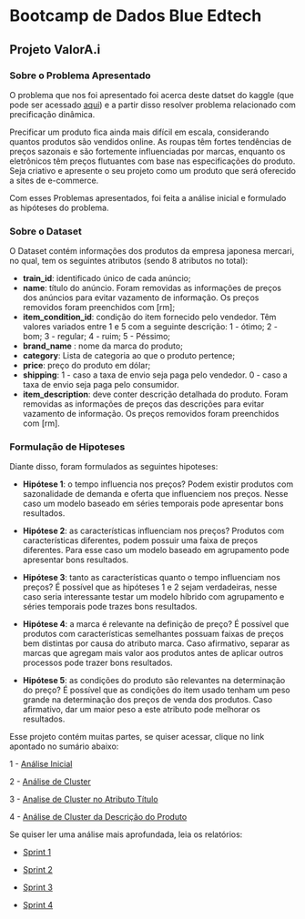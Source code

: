 # Bootcamp de Dados Blue Edtech

## Projeto ValorA.i

### Sobre o Problema Apresentado

O problema que nos foi apresentado foi acerca deste datset do kaggle (que pode ser acessado [aqui](https://www.kaggle.com/c/mercari-price-suggestion-challenge)) e a partir disso resolver problema relacionado com precificação dinâmica.

Precificar um produto fica ainda mais difícil em escala, considerando quantos produtos são vendidos online. As roupas têm fortes tendências de preços sazonais e são fortemente influenciadas por marcas, enquanto os eletrônicos têm preços flutuantes com base nas especificações do produto. Seja criativo e apresente o seu projeto como um produto que será oferecido a sites de e-commerce.

Com esses Problemas apresentados, foi feita a análise inicial e formulado as hipóteses do problema.

### Sobre o Dataset

O Dataset contém informações dos produtos da empresa japonesa mercari, no qual, tem os seguintes atributos (sendo 8 atributos no total):

- **train_id**: identificado único de cada anúncio;
- **name**: título do anúncio. Foram removidas as informações de preços dos anúncios para evitar vazamento de informação. Os preços removidos foram preenchidos com [rm];
- **item_condition_id**: condição do item fornecido pelo vendedor. Têm valores variados entre 1 e 5 com a seguinte descrição: 1 - ótimo; 2 - bom; 3 - regular; 4 - ruim; 5 - Péssimo;
- **brand_name** : nome da marca do produto;
- **category**: Lista de categoria ao que o produto pertence;
- **price**: preço do produto em dólar;
- **shipping**: 1 - caso a taxa de envio seja paga pelo vendedor. 0 - caso a taxa de envio seja paga pelo consumidor.
- **item_description**: deve conter descrição detalhada do produto. Foram removidas as informações de preços das descrições para evitar vazamento de informação. Os preços removidos foram preenchidos com [rm].

### Formulação de Hipoteses

Diante disso, foram formulados as seguintes hipoteses:
- **Hipótese 1**: o tempo influencia nos preços? Podem existir produtos com sazonalidade de demanda e oferta que influenciem nos preços. Nesse caso um modelo baseado em séries temporais pode apresentar bons resultados.

- **Hipótese 2**: as características influenciam nos preços? Produtos com características diferentes, podem possuir uma faixa de preços diferentes. Para esse caso um modelo baseado em agrupamento pode apresentar bons resultados.

- **Hipótese 3**: tanto as características quanto o tempo influenciam nos preços? É possível que as hipóteses 1 e 2 sejam verdadeiras, nesse caso seria interessante testar um modelo híbrido com agrupamento e séries temporais pode trazes bons resultados.

- **Hipótese 4**: a marca é relevante na definição de preço? É possível que produtos com características semelhantes possuam faixas de preços bem distintas por causa do atributo marca. Caso afirmativo, separar as marcas que agregam mais valor aos produtos antes de aplicar outros processos pode trazer bons resultados.

- **Hipótese 5**: as condições do produto são relevantes na determinação do preço? É possível que as condições do item usado tenham um peso grande na determinação dos preços de venda dos produtos. Caso afirmativo, dar um maior peso a este atributo pode melhorar os resultados.


Esse projeto contém muitas partes, se quiser acessar, clique no link apontado no sumário abaixo:
 
 1 - [Análise Inicial](https://github.com/duartejr/bootcamp_blue/blob/Gustavo/docs/documenta%C3%A7%C3%A3o/Analise%20Inicial.md)
 
 2 - [Análise de Cluster](https://github.com/duartejr/bootcamp_blue/blob/Gustavo/docs/documenta%C3%A7%C3%A3o/Analise%20Cluster.md)
 
 3 - [Analise de Cluster no Atributo Título](https://github.com/duartejr/bootcamp_blue/blob/Gustavo/docs/documenta%C3%A7%C3%A3o/analise%20texto%20titulo.md)
 
 4 - [Análise de Cluster da Descrição do Produto](https://github.com/duartejr/bootcamp_blue/blob/Gustavo/docs/documenta%C3%A7%C3%A3o/Analise%20descri%C3%A7%C3%A3o%20Produto.md)
 
 Se quiser ler uma análise mais aprofundada, leia os relatórios:
 
 - [Sprint 1](https://s3.us-west-2.amazonaws.com/secure.notion-static.com/02d24558-2ffe-44b9-be56-48813a563e3f/relatorio_sprint_1.pdf?X-Amz-Algorithm=AWS4-HMAC-SHA256&X-Amz-Content-Sha256=UNSIGNED-PAYLOAD&X-Amz-Credential=AKIAT73L2G45EIPT3X45%2F20221107%2Fus-west-2%2Fs3%2Faws4_request&X-Amz-Date=20221107T230913Z&X-Amz-Expires=86400&X-Amz-Signature=f46e16f3f77707b58c4aef5bcbdf37836bddba3a2b97ea3e1850140d6e5ac4fb&X-Amz-SignedHeaders=host&response-content-disposition=filename%3D%22relatorio_sprint_1.pdf%22&x-id=GetObject)
 
 - [Sprint 2](https://s3.us-west-2.amazonaws.com/secure.notion-static.com/d9f2f2d5-6be4-4723-8959-26bafb1a4950/relatorio_sprint_2-1.pdf?X-Amz-Algorithm=AWS4-HMAC-SHA256&X-Amz-Content-Sha256=UNSIGNED-PAYLOAD&X-Amz-Credential=AKIAT73L2G45EIPT3X45%2F20221107%2Fus-west-2%2Fs3%2Faws4_request&X-Amz-Date=20221107T230947Z&X-Amz-Expires=86400&X-Amz-Signature=c8006d3bd2855c84ac80bdf491f8f01ca1e9054623cded3e395fe3e78123823c&X-Amz-SignedHeaders=host&response-content-disposition=filename%3D%22relatorio_sprint_2-1.pdf%22&x-id=GetObject)
 
 - [Sprint 3](https://drive.google.com/file/d/1iMXBcRsYIz6kcgF3kfO-4USL-vdIE3wt/view)
 
 - [Sprint 4](https://s3.us-west-2.amazonaws.com/secure.notion-static.com/862d528f-8f01-4363-be6c-6eb2552e5cfb/relatorio_sprint_4.pdf?X-Amz-Algorithm=AWS4-HMAC-SHA256&X-Amz-Content-Sha256=UNSIGNED-PAYLOAD&X-Amz-Credential=AKIAT73L2G45EIPT3X45%2F20221107%2Fus-west-2%2Fs3%2Faws4_request&X-Amz-Date=20221107T231058Z&X-Amz-Expires=86400&X-Amz-Signature=87e3e0299b8e47e9b6ec8196923e685a9742425ce30800855ffeb68ddf545460&X-Amz-SignedHeaders=host&response-content-disposition=filename%3D%22relatorio_sprint_4.pdf%22&x-id=GetObject)
